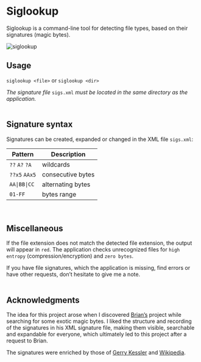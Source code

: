 # Siglookup

Siglookup is a command-line tool for detecting file types, based on their signatures (magic bytes).

![siglookup](https://github.com/huebicode/siglookup/assets/3885373/ed0ccf37-5c06-4dbc-bcf5-769b98c6f420)

## Usage
`siglookup <file>` or `siglookup <dir>`

<em>The signature file</em> `sigs.xml`<em> must be located in the same directory as the application.</em>
<br><br>

## Signature syntax
Signatures can be created, expanded or changed in the XML file `sigs.xml`: 

| Pattern         | Description        |
| --------------- | ---------------    |
| `??` `A?` `?A`  | wildcards          |
| `??x5` `AAx5`   | consecutive bytes  |
| `AA\|BB\|CC`    | alternating  bytes |
| `01-FF`         | bytes range        |
<br>

## Miscellaneous
If the file extension does not match the detected file extension, the output will appear in `red`. The application checks unrecognized files for `high entropy` (compression/encryption) and `zero bytes`.

If you have file signatures, which the application is missing, find errors or have other requests, don’t hesitate to give me a note.
<br><br>

## Acknowledgments
The idea for this project arose when I discovered [Brian’s](https://github.com/brianary/magicnumber-lite) project while searching for some exotic magic bytes. I liked the structure and recording of the signatures in his XML signature file, making them visible, searchable and expandable for everyone, which ultimately led to this project after a request to Brian. 

The signatures were enriched by those of [Gerry Kessler](https://www.garykessler.net/library/file_sigs.html) and [Wikipedia](https://en.wikipedia.org/wiki/List_of_file_signatures).
